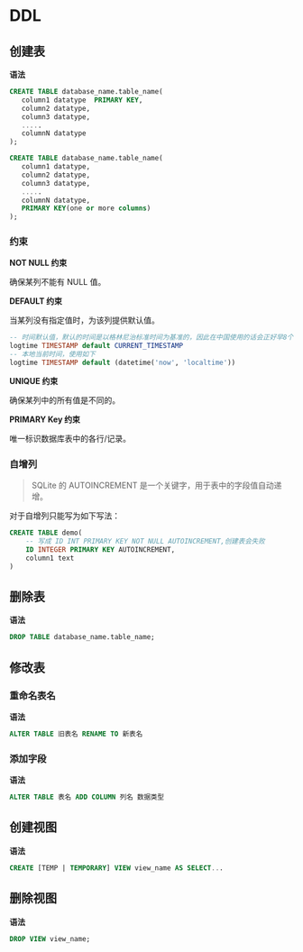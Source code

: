 # DDL

## 创建表

**语法**

```sql
CREATE TABLE database_name.table_name(
   column1 datatype  PRIMARY KEY,
   column2 datatype,
   column3 datatype,
   .....
   columnN datatype
);

CREATE TABLE database_name.table_name(
   column1 datatype,
   column2 datatype,
   column3 datatype,
   .....
   columnN datatype,
   PRIMARY KEY(one or more columns)
);
```

### 约束

**NOT NULL 约束**

确保某列不能有 NULL 值。

**DEFAULT 约束**

当某列没有指定值时，为该列提供默认值。

```sql
-- 时间默认值，默认的时间是以格林尼治标准时间为基准的，因此在中国使用的话会正好早8个小时
logtime TIMESTAMP default CURRENT_TIMESTAMP
-- 本地当前时间，使用如下
logtime TIMESTAMP default (datetime('now', 'localtime'))
```

**UNIQUE 约束**

确保某列中的所有值是不同的。

**PRIMARY Key 约束**

唯一标识数据库表中的各行/记录。

### 自增列

> SQLite 的 AUTOINCREMENT 是一个关键字，用于表中的字段值自动递增。

对于自增列只能写为如下写法：

```sql
CREATE TABLE demo(
    -- 写成 ID INT PRIMARY KEY NOT NULL AUTOINCREMENT,创建表会失败
    ID INTEGER PRIMARY KEY AUTOINCREMENT,
    column1 text
)
```

## 删除表

**语法**

```sql
DROP TABLE database_name.table_name;
```

## 修改表

### 重命名表名

**语法**

```sql
ALTER TABLE 旧表名 RENAME TO 新表名 
```

### 添加字段

**语法**

```sql
ALTER TABLE 表名 ADD COLUMN 列名 数据类型 
```

## 创建视图

**语法**

```sql
CREATE [TEMP | TEMPORARY] VIEW view_name AS SELECT...
```

## 删除视图

**语法**

```sql
DROP VIEW view_name;
```